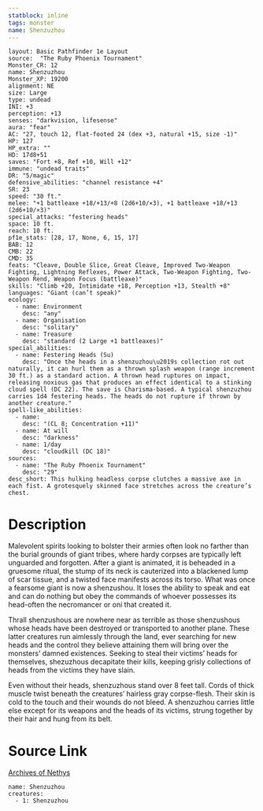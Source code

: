 ```yaml
---
statblock: inline
tags: monster
name: Shenzuzhou
---
```

```statblock
layout: Basic Pathfinder 1e Layout
source:  "The Ruby Phoenix Tournament"
Monster_CR: 12
name: Shenzuzhou
Monster_XP: 19200
alignment: NE
size: Large
type: undead
INI: +3
perception: +13
senses: "darkvision, lifesense"
aura: "fear"
AC: "27, touch 12, flat-footed 24 (dex +3, natural +15, size -1)"
HP: 127
HP_extra: ""
HD: 17d8+51
saves: "Fort +8, Ref +10, Will +12"
immune: "undead traits"
DR: "5/magic"
defensive_abilities: "channel resistance +4"
SR: 23
speed: "30 ft."
melee: "+1 battleaxe +18/+13/+8 (2d6+10/×3), +1 battleaxe +18/+13 (2d6+10/×3)"
special_attacks: "festering heads"
space: 10 ft.
reach: 10 ft.
pf1e_stats: [28, 17, None, 6, 15, 17]
BAB: 12
CMB: 22
CMD: 35
feats: "Cleave, Double Slice, Great Cleave, Improved Two-Weapon Fighting, Lightning Reflexes, Power Attack, Two-Weapon Fighting, Two-Weapon Rend, Weapon Focus (battleaxe)"
skills: "Climb +20, Intimidate +18, Perception +13, Stealth +8"
languages: "Giant (can’t speak)"
ecology:
  - name: Environment
    desc: "any"
  - name: Organisation
    desc: "solitary"
  - name: Treasure
    desc: "standard (2 Large +1 battleaxes)"
special_abilities:
  - name: Festering Heads (Su)
    desc: "Once the heads in a shenzuzhou\u2019s collection rot out naturally, it can hurl them as a thrown splash weapon (range increment 30 ft.) as a standard action. A thrown head ruptures on impact, releasing noxious gas that produces an effect identical to a stinking cloud spell (DC 22). The save is Charisma-based. A typical shenzuzhou carries 1d4 festering heads. The heads do not rupture if thrown by another creature."
spell-like_abilities:
  - name:
    desc: "(CL 8; Concentration +11)"
  - name: At will
    desc: "darkness"
  - name: 1/day
    desc: "cloudkill (DC 18)"
sources:
  - name: "The Ruby Phoenix Tournament"
    desc: "29"
desc_short: This hulking headless corpse clutches a massive axe in each fist. A grotesquely skinned face stretches across the creature’s chest. 
```
# Description
Malevolent spirits looking to bolster their armies often look no farther than the burial grounds of giant tribes, where hardy corpses are typically left unguarded and forgotten. After a giant is animated, it is beheaded in a gruesome ritual, the stump of its neck is cauterized into a blackened lump of scar tissue, and a twisted face manifests across its torso. What was once a fearsome giant is now a shenzushou. It loses the ability to speak and eat and can do nothing but obey the commands of whoever possesses its head-often the necromancer or oni that created it. 

Thrall shenzushous are nowhere near as terrible as those shenzushous whose heads have been destroyed or transported to another plane. These latter creatures run aimlessly through the land, ever searching for new heads and the control they believe attaining them will bring over the monsters’ damned existences. Seeking to steal their victims’ heads for themselves, shezuzhous decapitate their kills, keeping grisly collections of heads from the victims they have slain. 

Even without their heads, shenzuzhous stand over 8 feet tall. Cords of thick muscle twist beneath the creatures’ hairless gray corpse-flesh. Their skin is cold to the touch and their wounds do not bleed. A shenzuzhou carries little else except for its weapons and the heads of its victims, strung together by their hair and hung from its belt.
# Source Link
[Archives of Nethys](https://aonprd.com/MonsterDisplay.aspx?ItemName=Shenzuzhou)
```encounter-table
name: Shenzuzhou
creatures:
  - 1: Shenzuzhou
```
